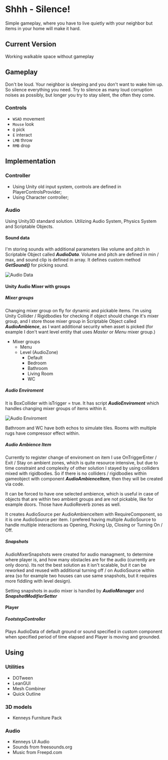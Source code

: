 # Shhh - Silence!
Simple gameplay, where you have to live quietly with your neighbor but items in your home will make it hard. 

## Current Version
Working walkable space without gameplay

## Gameplay 
Don't be loud. Your neighbor is sleeping and you don't want to wake him up. So silence everything you need. Try to silence as many loud corruption noises as possibly, but longer you try to stay silent, the often they come.

### Controls
- `WSAD` movement
- `Mouse` look
- `Q` pick
- `E` interact
- `LMB` throw
- `RMB` drop

## Implementation
### Controller
- Using Unity old input system, controls are defined in PlayerControlsProvider;
- Using Character controller;

### Audio
Using Unity3D standard solution. Utilizing Audio System, Physics System and Scriptable Objects.

#### Sound data
I'm storing sounds with additional parameters like volume and pitch in Scriptable Object called ***AudioData***. Volume and pitch are defined in min / max, and sound clip is defined in array. It defines custom method ***GetSound()*** for picking sound.

![Audio Data](Docs/AudioData.PNG)

#### Unity Audio Mixer with groups
##### Mixer groups
Changing mixer group on fly for dynamic and pickable items. I'm using Unity Collider / Rigidbodies for checking if object should change it's mixer group, and I store those mixer group in Scriptable Object called ***AudioAmbience***, as I want additional security when asset is picked (for example I don't want level entity that uses *Master* or *Menu* mixer group.)
- Mixer groups
  - Menu
  - Level (AudioZone)
    - Default
    - Bedroom
    - Bathroom
    - Living Room
    - WC

##### Audio Enviroment
It is BoxCollider with isTrigger = true. It has script ***AudioEnviroment*** which handles changing mixer groups of items within it.

![Audio Enviroment](Docs/AudioEnviroment.PNG)

Bathroom and WC have both echos to simulate tiles. Rooms with multiple rugs have compressor effect within.

##### Audio Ambience Item
Currently to register change of enviroment on item I use OnTriggerEnter / Exit / Stay on ambient zones, which is quite resource intensive, but due to time constraint and complexity of other solution I stayed by using colliders mixed with rigidbodies. So if there is no colliders / rigidbodies within gameobject with component ***AudioAmbienceItem***, then they will be created via code. 

It can be forced to have one selected ambience, which is useful in case of objects that are within two ambient groups and are not pickable, like for example doors. Those have AudioReverb zones as well. 

It creates AudioSource per AudioAmbienceItem with RequireComponent, so it is one AudioSource per item. I prefered having multiple AudioSource to handle multiple interactions as Opening, Picking Up, Closing or Turning On / Off. 

##### Snapshots
AudioMixerSnapshots were created for audio managment, to determine where player is, and how many obstacles are for the audio (currently are only doors). Its not the best solution as it isn't scalable, but it can be reworked and reused with additional turning off / on AudioSource within area (so for example two houses can use same snapshots, but it requires more fiddling with level design).

Setting snapshots in audio mixer is handled by ***AudioManager*** and ***SnapshotModifierSetter***

#### Player
##### FootstepController
Plays AudioData of default ground or sound specified in custom component when specified period of time elapsed and Player is moving and grounded. 

## Using
### Utilities
- DOTween
- LeanGUI
- Mesh Combiner
- Quick Outline

### 3D models 
- Kenneys Furniture Pack

### Audio
- Kenneys UI Audio
- Sounds from freesounds.org
- Music from Freepd.com
  